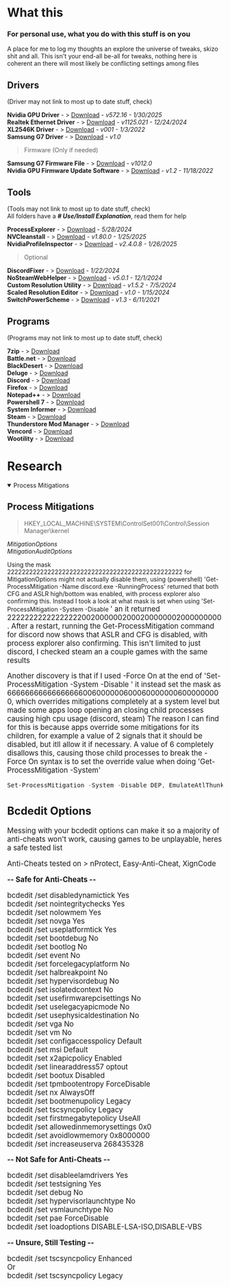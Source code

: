 # What this 
### For personal use, what you do with this stuff is on you
A place for me to log my thoughts an explore the universe of tweaks, skizo shit and all. This isn't your end-all be-all for tweaks, nothing here is coherent an there will most likely be conflicting settings among files

## Drivers

(Driver may not link to most up to date stuff, check)

<p><strong>Nvidia GPU Driver</strong> - >  <a href="https://us.download.nvidia.com/Windows/572.16/572.16-desktop-win10-win11-64bit-international-dch-whql.exe">Download</a> - <em>v572.16 - 1/30/2025</em><br>
<strong>Realtek Ethernet Driver</strong> - >  <a href="https://www.realtek.com/Download/ToDownload?type=direct&downloadid=4342">Download</a> - <em>v1125.021 - 12/24/2024</em><br>
<strong>XL2546K Driver</strong> - > <a href="https://esupportdownload.benq.com/esupport/ESPORTS%20DISPLAY/Driver/XL2546K/XL2546K_WHQL%20driver_V001_Windows.zip">Download</a> - <em>v001 - 1/3/2022</em><br>
<strong>Samsung G7 Driver</strong> - > <a href="https://org.downloadcenter.samsung.com/downloadfile/ContentsFile.aspx?CDSite=US&CttFileID=8660949&CDCttType=DR&ModelType=C&ModelName=LS32BG752NNXGO&VPath=DR/202206/20220620100428315/SxxBG75x.exe">Download</a> - <em>v1.0</em><br>

> Firmware (Only if needed)

<p><strong>Samsung G7 Firmware File</strong> - >  <a href="https://org.downloadcenter.samsung.com/downloadfile/ContentsFile.aspx?CDSite=US&CttFileID=9112067&CDCttType=FM&ModelType=C&ModelName=LS32BG752NNXGO&VPath=FM/202412/20241204145341976/M-B7532GGZA.zip">Download</a> - <em>v1012.0</em><br>
<strong>Nvidia GPU Firmware Update Software</strong> - >  <a href="https://us.download.nvidia.com/Windows/uefi/firmware/1.2/NVIDIA_UEFI_Firmware_Updater_1.2-x64.exe">Download</a> - <em>v1.2 - 11/18/2022</em><br>

## Tools

(Tools may not link to most up to date stuff, check)<br>
All folders have a <strong><em># Use/Install Explanation</em></strong>, read them for help

<p><strong>ProcessExplorer</strong> - > <a href="https://download.sysinternals.com/files/ProcessExplorer.zip">Download</a> - <em>5/28/2024</em><br>
<strong>NVCleanstall</strong> - > <a href="https://us1-dl.techpowerup.com/files/oGj9YPASMSxHZgtoLyn1cQ/1738467820/NVCleanstall_1.18.0.exe">Download</a> - <em>v1.80.0 - 1/25/2025</em><br>
<strong>NvidiaProfileInspector</strong> - > <a href="https://github.com/Orbmu2k/nvidiaProfileInspector/releases/download/2.4.0.8/nvidiaProfileInspector.zip">Download</a> - <em>v2.4.0.8 - 1/26/2025</em><br>

> Optional

<strong>DiscordFixer</strong> - > <a href="https://github.com/HerXayah/Discord-Fixer/releases/download/Beta/DiscordFixer.exe">Download</a> - <em>1/22/2024</em><br>
<strong>NoSteamWebHelper</strong> - > <a href="https://github.com/Aetopia/NoSteamWebHelper/releases/download/v5.0.1/umpdc.dll">Download</a> - <em>v5.0.1 - 12/1/2024</em><br>
<strong>Custom Resolution Utility</strong> - > <a href="https://www.monitortests.com/download/cru/cru-1.5.2.zip">Download</a> - <em>v1.5.2 - 7/5/2024</em><br>
<strong>Scaled Resolution Editor</strong> - > <a href="https://www.monitortests.com/download/sre/sre-1.0.zip">Download</a> - <em>v1.0 - 1/15/2024</em><br>
<strong>SwitchPowerScheme</strong> - > <a href="https://www.sordum.org/files/downloads.php?switch-power-scheme">Download</a> - <em>v1.3 - 6/11/2021</em><br>

## Programs

(Programs may not link to most up to date stuff, check)

<p><strong>7zip</strong> - > <a href="https://www.7-zip.org/a/7z2409-x64.exe">Download</a><br>
<strong>Battle.net</strong> - > <a href="https://downloader.battle.net/download/getInstaller?os=win&installer=Battle.net-Setup.exe">Download</a><br>
<strong>BlackDesert</strong> - > <a href="https://naeu-o-dn.playblackdesert.com/UploadData/installer/BlackDesert_Installer_NAEU.exe">Download</a><br>
<strong>Deluge</strong> - > <a href="https://ftp.osuosl.org/pub/deluge/windows/deluge-2.1.1-win64-setup.exe">Download</a><br>
<strong>Discord</strong> - > <a href="https://discord.com/api/downloads/distributions/app/installers/latest?channel=stable&platform=win&arch=x64">Download</a><br>
<strong>Firefox</strong> - > <a href="https://download-installer.cdn.mozilla.net/pub/firefox/releases/134.0.2/win32/en-US/Firefox%20Installer.exe">Download</a><br>
<strong>Notepad++</strong> - > <a href="https://github.com/notepad-plus-plus/notepad-plus-plus/releases/download/v8.7.6/npp.8.7.6.Installer.x64.exe">Download</a><br>
<strong>Powershell 7</strong> - > <a href="https://github.com/PowerShell/PowerShell/releases/download/v7.5.0/PowerShell-7.5.0-win-x64.exe">Download</a><br>
<strong>System Informer</strong> - > <a href="https://sourceforge.net/projects/systeminformer/files/systeminformer-3.2.25011-release-setup.exe/download">Download</a><br>
<strong>Steam</strong> - > <a href="https://cdn.cloudflare.steamstatic.com/client/installer/SteamSetup.exe">Download</a><br>
<strong>Thunderstore Mod Manager</strong> - > <a href="https://download.overwolf.com/install/Download?ExtensionId=ahpflogoookodlegojjphcjpjaejgghjnfcdjdmi&utm_source=web_app_store">Download</a><br>
<strong>Vencord</strong> - > <a href="https://github.com/Vencord/Installer/releases/latest/download/VencordInstaller.exe">Download</a><br>
<strong>Wootility</strong> - > <a href="https://api.wooting.io/public/wootility/download?os=win&version=5.0.0-beta.6">Download</a><br>

# Research
<details open>

<summary>Process Mitigations</summary>

## Process Mitigations

> HKEY_LOCAL_MACHINE\SYSTEM\ControlSet001\Control\Session Manager\kernel

  *MitigationOptions*  
  *MitigationAuditOptions*

Using the mask 222222222222222222222222222222222222222222222222 for MitigationOptions might not actually disable them, using (powershell) 'Get-ProcessMitigation -Name discord.exe -RunningProcess' returned that both CFG and ASLR high/bottom was enabled, with process explorer also confirming this. Instead I took a look at what mask is set when using 'Set-ProcessMitigation -System -Disable  <big block of values from microsoft website>' an it returned 222222222222222220020000002000200000002000000000. After a restart, running the Get-ProcessMitigation command for discord now shows that ASLR and CFG is disabled, with process explorer also confirming. This isn't limited to just discord, I checked steam an a couple games with the same results

Another discovery is that if I used -Force On at the end of 'Set-ProcessMitigation -System -Disable <values>' it instead set the mask as 666666666666666660060000006000600000006000000000, which overrides mitigations completely at a system level but made some apps loop opening an closing child processes causing high cpu usage (discord, steam) The reason I can find for this is because apps override some mitigations for its children, for example a value of 2 signals that it should be disabled, but itll allow it if necessary. A value of 6 completely disallows this, causing those child processes to break
the -Force On syntax is to set the override value when doing 'Get-ProcessMitigation -System'


```Powershell
Set-ProcessMitigation -System -Disable DEP, EmulateAtlThunks, SEHOP, ForceRelocateImages, RequireInfo, BottomUp, HighEntropy, StrictHandle, DisableWin32kSystemCalls, AuditSystemCall, DisableExtensionPoints, BlockDynamicCode, AllowThreadsToOptOut, AuditDynamicCode, CFG, SuppressExports, StrictCFG, MicrosoftSignedOnly, AllowStoreSignedBinaries, AuditMicrosoftSigned, AuditStoreSigned, EnforceModuleDependencySigning, DisableNonSystemFonts, AuditFont, BlockRemoteImageLoads, BlockLowLabelImageLoads, PreferSystem32, AuditRemoteImageLoads, AuditLowLabelImageLoads, AuditPreferSystem32, EnableExportAddressFilter, AuditEnableExportAddressFilter, EnableExportAddressFilterPlus, AuditEnableExportAddressFilterPlus, EnableImportAddressFilter, AuditEnableImportAddressFilter, EnableRopStackPivot, AuditEnableRopStackPivot, EnableRopCallerCheck, AuditEnableRopCallerCheck, EnableRopSimExec, AuditEnableRopSimExec, SEHOP, AuditSEHOP, SEHOPTelemetry, TerminateOnError, DisallowChildProcessCreation, AuditChildProcess, UserShadowStack, AuditUserShadowStack, DisableFsctlSystemCalls
```

## Bcdedit Options

Messing with your bcdedit options can make it so a majority of anti-cheats won't work, causing games to be unplayable, heres a safe tested list

Anti-Cheats tested on > nProtect, Easy-Anti-Cheat, XignCode

<strong>-- Safe for Anti-Cheats --</strong>

bcdedit /set disabledynamictick Yes<br>
bcdedit /set nointegritychecks Yes<br>
bcdedit /set nolowmem Yes<br>
bcdedit /set novga Yes<br>
bcdedit /set useplatformtick Yes<br>
bcdedit /set bootdebug No<br>
bcdedit /set bootlog No<br>
bcdedit /set event No<br>
bcdedit /set forcelegacyplatform No<br>
bcdedit /set halbreakpoint No<br>
bcdedit /set hypervisordebug No<br>
bcdedit /set isolatedcontext No<br>
bcdedit /set usefirmwarepcisettings No<br>
bcdedit /set uselegacyapicmode No<br>
bcdedit /set usephysicaldestination No<br>
bcdedit /set vga No<br>
bcdedit /set vm No<br>
bcdedit /set configaccesspolicy Default<br>
bcdedit /set msi Default<br>
bcdedit /set x2apicpolicy Enabled<br>
bcdedit /set linearaddress57 optout<br>
bcdedit /set bootux Disabled<br>
bcdedit /set tpmbootentropy ForceDisable<br>
bcdedit /set nx AlwaysOff<br>
bcdedit /set bootmenupolicy Legacy<br>
bcdedit /set tscsyncpolicy Legacy<br>
bcdedit /set firstmegabytepolicy UseAll<br>
bcdedit /set allowedinmemorysettings 0x0<br>
bcdedit /set avoidlowmemory 0x8000000<br>
bcdedit /set increaseuserva 268435328<br>


<strong>-- Not Safe for Anti-Cheats --</strong>

bcdedit /set disableelamdrivers Yes<br>
bcdedit /set testsigning Yes<br>
bcdedit /set debug No<br>
bcdedit /set hypervisorlaunchtype No<br>
bcdedit /set vsmlaunchtype No<br>
bcdedit /set pae ForceDisable<br>
bcdedit /set loadoptions DISABLE-LSA-ISO,DISABLE-VBS<br>

<strong>-- Unsure, Still Testing --</strong>

bcdedit /set tscsyncpolicy Enhanced<br>
Or<br>
bcdedit /set tscsyncpolicy Legacy<br>

</details open>




